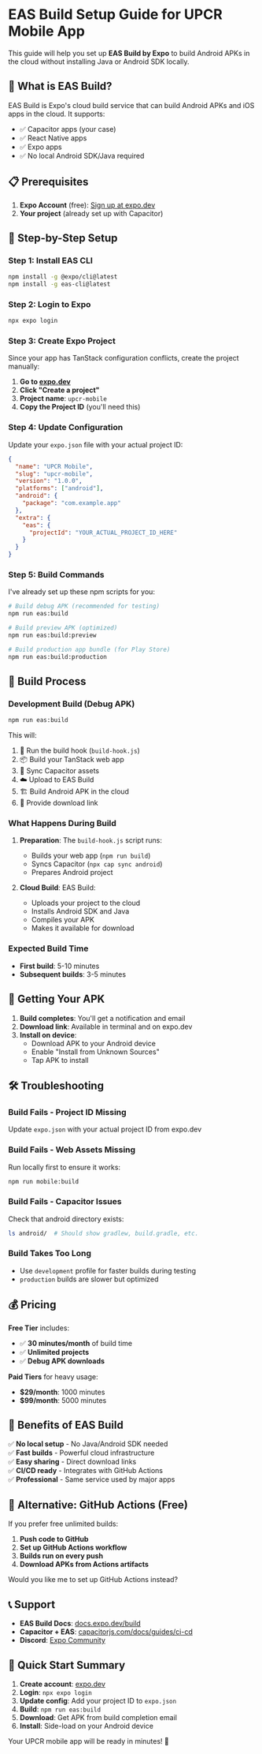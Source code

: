 # EAS Build Setup Guide for UPCR Mobile App

This guide will help you set up **EAS Build by Expo** to build Android APKs in the cloud without installing Java or Android SDK locally.

## 🎯 What is EAS Build?

EAS Build is Expo's cloud build service that can build Android APKs and iOS apps in the cloud. It supports:
- ✅ Capacitor apps (your case)
- ✅ React Native apps  
- ✅ Expo apps
- ✅ No local Android SDK/Java required

## 📋 Prerequisites

1. **Expo Account** (free): [Sign up at expo.dev](https://expo.dev)
2. **Your project** (already set up with Capacitor)

## 🚀 Step-by-Step Setup

### Step 1: Install EAS CLI

```bash
npm install -g @expo/cli@latest
npm install -g eas-cli@latest
```

### Step 2: Login to Expo

```bash
npx expo login
```

### Step 3: Create Expo Project

Since your app has TanStack configuration conflicts, create the project manually:

1. **Go to [expo.dev](https://expo.dev)**
2. **Click "Create a project"**
3. **Project name**: `upcr-mobile`
4. **Copy the Project ID** (you'll need this)

### Step 4: Update Configuration

Update your `expo.json` file with your actual project ID:

```json
{
  "name": "UPCR Mobile",
  "slug": "upcr-mobile", 
  "version": "1.0.0",
  "platforms": ["android"],
  "android": {
    "package": "com.example.app"
  },
  "extra": {
    "eas": {
      "projectId": "YOUR_ACTUAL_PROJECT_ID_HERE"
    }
  }
}
```

### Step 5: Build Commands

I've already set up these npm scripts for you:

```bash
# Build debug APK (recommended for testing)
npm run eas:build

# Build preview APK (optimized)
npm run eas:build:preview

# Build production app bundle (for Play Store)
npm run eas:build:production
```

## 🔧 Build Process

### Development Build (Debug APK)

```bash
npm run eas:build
```

This will:
1. 🔄 Run the build hook (`build-hook.js`)
2. 📦 Build your TanStack web app 
3. 🔄 Sync Capacitor assets
4. ☁️ Upload to EAS Build
5. 🏗️ Build Android APK in the cloud
6. 📱 Provide download link

### What Happens During Build

1. **Preparation**: The `build-hook.js` script runs:
   - Builds your web app (`npm run build`)
   - Syncs Capacitor (`npx cap sync android`)
   - Prepares Android project

2. **Cloud Build**: EAS Build:
   - Uploads your project to the cloud
   - Installs Android SDK and Java
   - Compiles your APK
   - Makes it available for download

### Expected Build Time
- **First build**: 5-10 minutes
- **Subsequent builds**: 3-5 minutes

## 📱 Getting Your APK

1. **Build completes**: You'll get a notification and email
2. **Download link**: Available in terminal and on expo.dev
3. **Install on device**: 
   - Download APK to your Android device
   - Enable "Install from Unknown Sources"
   - Tap APK to install

## 🛠️ Troubleshooting

### Build Fails - Project ID Missing
Update `expo.json` with your actual project ID from expo.dev

### Build Fails - Web Assets Missing  
Run locally first to ensure it works:
```bash
npm run mobile:build
```

### Build Fails - Capacitor Issues
Check that android directory exists:
```bash
ls android/  # Should show gradlew, build.gradle, etc.
```

### Build Takes Too Long
- Use `development` profile for faster builds during testing
- `production` builds are slower but optimized

## 💰 Pricing

**Free Tier** includes:
- ✅ **30 minutes/month** of build time
- ✅ **Unlimited projects**
- ✅ **Debug APK downloads**

**Paid Tiers** for heavy usage:
- **$29/month**: 1000 minutes
- **$99/month**: 5000 minutes

## 🎉 Benefits of EAS Build

✅ **No local setup** - No Java/Android SDK needed  
✅ **Fast builds** - Powerful cloud infrastructure  
✅ **Easy sharing** - Direct download links  
✅ **CI/CD ready** - Integrates with GitHub Actions  
✅ **Professional** - Same service used by major apps

## 🔄 Alternative: GitHub Actions (Free)

If you prefer free unlimited builds:

1. **Push code to GitHub**
2. **Set up GitHub Actions workflow**
3. **Builds run on every push**
4. **Download APKs from Actions artifacts**

Would you like me to set up GitHub Actions instead?

## 📞 Support

- **EAS Build Docs**: [docs.expo.dev/build](https://docs.expo.dev/build)
- **Capacitor + EAS**: [capacitorjs.com/docs/guides/ci-cd](https://capacitorjs.com/docs/guides/ci-cd)
- **Discord**: [Expo Community](https://discord.gg/expo)

## 🎯 Quick Start Summary

1. **Create account**: [expo.dev](https://expo.dev)
2. **Login**: `npx expo login`  
3. **Update config**: Add your project ID to `expo.json`
4. **Build**: `npm run eas:build`
5. **Download**: Get APK from build completion email
6. **Install**: Side-load on your Android device

Your UPCR mobile app will be ready in minutes! 🚀 